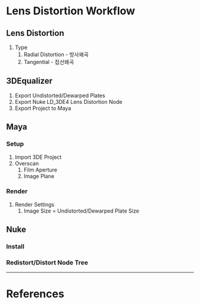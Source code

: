 # Lens Distortion Workflow

## Lens Distortion
1. Type
    1. Radial Distortion - 방사왜곡
    1. Tangential - 접선왜곡


## 3DEqualizer
1. Export Undistorted/Dewarped Plates
1. Export Nuke LD_3DE4 Lens Distortion Node
1. Export Project to Maya


## Maya

### Setup
1. Import 3DE Project
1. Overscan
    1. Film Aperture
    1. Image Plane

### Render
1. Render Settings
    1. Image Size = Undistorted/Dewarped Plate Size

## Nuke

### Install

### Redistort/Distort Node Tree

---

# References
